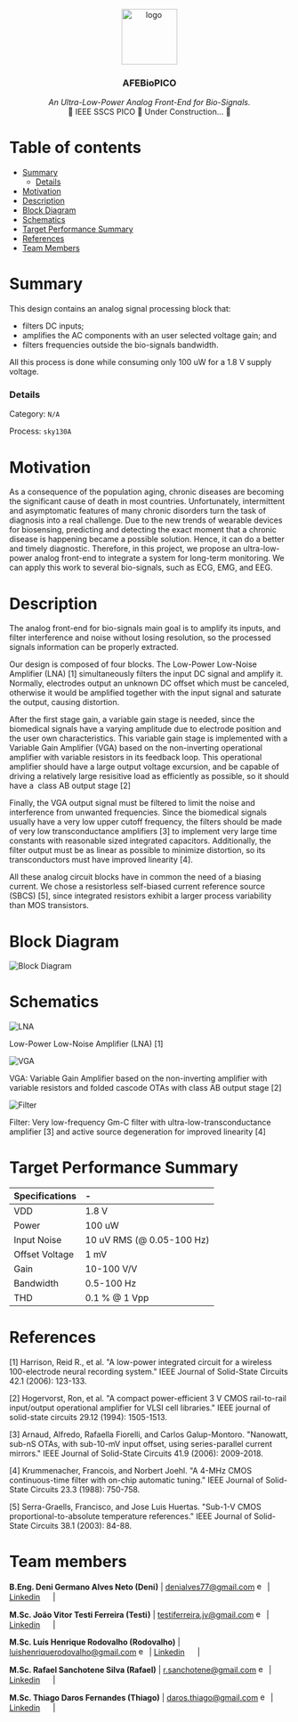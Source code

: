 <p align="center">
  <img width="100" src="https://github.com/lhrodovalho/AFEBioPICO/blob/main/images/Logo.jpg" alt="logo">
</p>
<h3 align="center">
    AFEBioPICO
</h3> 
<p align="center">  
  <i> 
     An Ultra-Low-Power Analog Front-End for Bio-Signals. </br>
  </i>
  🚧 IEEE SSCS PICO 🚀 Under Construction...  🚧
</p>

Table of contents
==============================
<!--ts-->
  * [Summary](#Summary)
    * [Details](#Details)
  *  [Motivation](#Motivation)
  * [Description](#Description)
  * [Block Diagram](#Block-Diagram)
  * [Schematics](#Schematics)
  * [Target Performance Summary](#Target-Performance-Summary)
  * [References](#References)
  * [Team Members](#Team-Members)
<!--te-->

Summary
=======

This design contains an analog signal processing block that:
-  filters DC inputs;
-  amplifies the AC components with an user selected voltage gain; and
-  filters frequencies outside the bio-signals bandwidth. </br>

All this process is done while consuming only 100 uW for a 1.8 V supply voltage.

### Details

Category: `N/A`

Process: `sky130A`

Motivation
=========

As a consequence of the population aging, chronic diseases are becoming the significant cause of death in most countries. Unfortunately, intermittent and asymptomatic features of many chronic disorders turn the task of diagnosis into a real challenge. Due to the new trends of wearable devices for biosensing, predicting and detecting the exact moment that a chronic disease is happening became a possible solution. Hence, it can do a better and timely diagnostic. Therefore, in this project, we propose an ultra-low-power analog front-end to integrate a system for long-term monitoring. We can apply this work to several bio-signals, such as ECG, EMG, and EEG.

Description
===========

The analog front-end for bio-signals main goal is to amplify its inputs, and filter interference and noise without losing resolution, so the processed signals information can be properly extracted.

Our design is composed of four blocks. The Low-Power Low-Noise Amplifier (LNA) [1] simultaneously filters the input DC signal and amplify it. Normally, electrodes output an unknown DC offset which must be canceled, otherwise it would be amplified together with the input signal and saturate the output, causing distortion.

After the first stage gain, a variable gain stage is needed, since the biomedical signals have a varying amplitude due to electrode position and the user own characteristics. This variable gain stage is implemented with a Variable Gain Amplifier (VGA) based on the non-inverting operational amplifier with variable resistors in its feedback loop. This operational amplifier should have a large output voltage excursion, and be capable of driving a relatively large resisitive load as efficiently as possible, so it should have a  class AB output stage [2]

Finally, the VGA output signal must be filtered to limit the noise and interference from unwanted frequencies. Since the biomedical signals usually have a very low upper cutoff frequency, the filters should be made of very low transconductance amplifiers [3] to implement very large time constants with reasonable sized integrated capacitors. Additionally, the filter output must be as linear as possible to minimize distortion, so its transconductors must have improved linearity [4].

All these analog circuit blocks have in common the need of a biasing current. We chose a resistorless self-biased current reference source (SBCS) [5], since integrated resistors exhibit a larger process variability than MOS transistors.

Block Diagram
=============

![Block Diagram](https://github.com/lhrodovalho/AFEBioPICO/blob/main/pictures/diagram_v3.png)

Schematics
==========

![LNA](https://github.com/lhrodovalho/AFEBioPICO/blob/main/pictures/LNA.png)

Low-Power Low-Noise Amplifier (LNA) [1]

![VGA](https://github.com/lhrodovalho/AFEBioPICO/blob/main/pictures/vga.png)

VGA: Variable Gain Amplifier based on the non-inverting amplifier with variable resistors and folded cascode OTAs with class AB output stage [2]

![Filter](https://github.com/lhrodovalho/AFEBioPICO/blob/main/pictures/filtro.png)

Filter: Very low-frequency Gm-C filter with ultra-low-transconductance amplifier [3] and active source degeneration for improved linearity [4]

Target Performance Summary
==========================

| Specifications  | -                         |
| :---            | :---                      |
| VDD             | 1.8 V                     |
| Power           | 100 uW                    |
| Input Noise     | 10 uV RMS (@ 0.05-100 Hz) |
| Offset Voltage  | 1 mV                      |
| Gain            | 10-100 V/V                |
| Bandwidth       |	0.5-100 Hz                |
| THD             |	0.1 % @ 1 Vpp             |

References
==========

[1] Harrison, Reid R., et al. "A low-power integrated circuit for a wireless 100-electrode neural recording system." IEEE Journal of Solid-State Circuits 42.1 (2006): 123-133.

[2] Hogervorst, Ron, et al. "A compact power-efficient 3 V CMOS rail-to-rail input/output operational amplifier for VLSI cell libraries." IEEE journal of solid-state circuits 29.12 (1994): 1505-1513.

[3] Arnaud, Alfredo, Rafaella Fiorelli, and Carlos Galup-Montoro. "Nanowatt, sub-nS OTAs, with sub-10-mV input offset, using series-parallel current mirrors." IEEE Journal of Solid-State Circuits 41.9 (2006): 2009-2018.

[4] Krummenacher, Francois, and Norbert Joehl. "A 4-MHz CMOS continuous-time filter with on-chip automatic tuning." IEEE Journal of Solid-State Circuits 23.3 (1988): 750-758.

[5] Serra-Graells, Francisco, and Jose Luis Huertas. "Sub-1-V CMOS proportional-to-absolute temperature references." IEEE Journal of Solid-State Circuits 38.1 (2003): 84-88.

Team members
============


**B.Eng. Deni Germano Alves Neto (Deni)**
| [denialves77@gmail.com](mailto:denialves77@gmail.com?subject=Hi% "Hi!") <img width="15" src="https://github.com/lhrodovalho/AFEBioPICO/blob/main/images/email.png" alt="email"> | 
[Linkedin](https://www.linkedin.com/in/deni-alves-neto) <img width="15" src="https://github.com/lhrodovalho/AFEBioPICO/blob/main/images/linkedin.png"> |

**M.Sc. João Vitor Testi Ferreira (Testi)**
| [testiferreira.jv@gmail.com](mailto:testiferreira.jv@gmail.com?subject=Hi% "Hi!") <img width="15" src="https://github.com/lhrodovalho/AFEBioPICO/blob/main/images/email.png" alt="email"> | 
[Linkedin](https://www.linkedin.com/in/joão-vitor-testi-ferreira-925305101) <img width="15" src="https://github.com/lhrodovalho/AFEBioPICO/blob/main/images/linkedin.png"> |

**M.Sc. Luís Henrique Rodovalho (Rodovalho)**
| [luishenriquerodovalho@gmail.com](mailto:luishenriquerodovalho@gmail.com?subject=Hi% "Hi!") <img width="15" src="https://github.com/lhrodovalho/AFEBioPICO/blob/main/images/email.png" alt="email"> | 
[Linkedin](https://www.linkedin.com/in/luís-henrique-rodovalho-moreira-de-lima-765a8a7a) <img width="15" src="https://github.com/lhrodovalho/AFEBioPICO/blob/main/images/linkedin.png"> |

**M.Sc. Rafael Sanchotene Silva (Rafael)**
| [r.sanchotene@gmail.com](mailto:r.sanchotene@gmail.com?subject=Hi% "Hi!") <img width="15" src="https://github.com/lhrodovalho/AFEBioPICO/blob/main/images/email.png" alt="email"> | 
[Linkedin](https://www.linkedin.com/in/rafael-sanchotene-silva-1a6275b4) <img width="15" src="https://github.com/lhrodovalho/AFEBioPICO/blob/main/images/linkedin.png"> |

**M.Sc. Thiago Daros Fernandes (Thiago)**
| [daros.thiago@gmail.com](mailto:daros.thiago@gmail.com?subject=Hi% "Hi!") <img width="15" src="https://github.com/lhrodovalho/AFEBioPICO/blob/main/images/email.png" alt="email"> | 
[Linkedin](https://www.linkedin.com/in/thiago-daros-fernandes-20a365115) <img width="15" src="https://github.com/lhrodovalho/AFEBioPICO/blob/main/images/linkedin.png"> |
